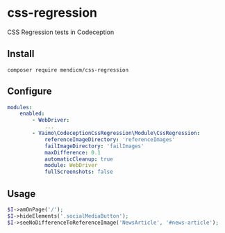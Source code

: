 css-regression
==============
CSS Regression tests in Codeception

Install
-------
```shell
composer require mendicm/css-regression
```

Configure
---------
```yaml
modules:
    enabled:
        - WebDriver:
            ...
        - Vaimo\CodeceptionCssRegression\Module\CssRegression:
            referenceImageDirectory: 'referenceImages'
            failImageDirectory: 'failImages'
            maxDifference: 0.1
            automaticCleanup: true
            module: WebDriver
            fullScreenshots: false
```


Usage
-----
```php
$I->amOnPage('/');
$I->hideElements('.socialMediaButton');
$I->seeNoDifferenceToReferenceImage('NewsArticle', '#news-article');
```

